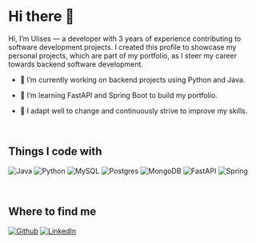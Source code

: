 <h1>Hi there 👋</h1>


<p>Hi, I’m Ulises — a developer with 3 years of experience contributing to software development projects. 
  I created this profile to showcase my personal projects, which are part of my portfolio, as I steer my career towards backend software development.</p>  
  

- 🔭 I’m currently working on backend projects using Python and Java.  
  

- 🌱 I’m learning FastAPI and Spring Boot to build my portfolio.  
  

- 🔄 I adapt well to change and continuously strive to improve my skills.  
  

<br/>  


## Things I code with 
![Java](https://img.shields.io/badge/java-%23ED8B00.svg?style=for-the-badge&logo=openjdk&logoColor=white)
![Python](https://img.shields.io/badge/python-3670A0?style=for-the-badge&logo=python&logoColor=ffdd54)
![MySQL](https://img.shields.io/badge/mysql-4479A1.svg?style=for-the-badge&logo=mysql&logoColor=white)
![Postgres](https://img.shields.io/badge/postgres-%23316192.svg?style=for-the-badge&logo=postgresql&logoColor=white)
![MongoDB](https://img.shields.io/badge/MongoDB-%234ea94b.svg?style=for-the-badge&logo=mongodb&logoColor=white)
![FastAPI](https://img.shields.io/badge/FastAPI-005571?style=for-the-badge&logo=fastapi)
![Spring](https://img.shields.io/badge/spring-%236DB33F.svg?style=for-the-badge&logo=spring&logoColor=white)


</td></tr></table>  

<br/>  


## Where to find me
<p>
<a href="https://github.com/ulises-casero-dev" target="_blank"><img alt="Github" src="https://img.shields.io/badge/GitHub-%2312100E.svg?&style=for-the-badge&logo=Github&logoColor=white" /></a> 
<a href="https://www.linkedin.com/in/ulises-casero-5699841b7/" target="_blank"><img alt="LinkedIn" src="https://img.shields.io/badge/linkedin-%230077B5.svg?&style=for-the-badge&logo=linkedin&logoColor=white" /></a> 

</p> 
